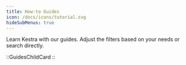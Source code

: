 ```yaml
---
title: How-to Guides
icon: /docs/icons/tutorial.svg
hideSubMenus: true
---
```


Learn Kestra with our guides. 
Adjust the filters based on your needs or search directly.

::GuidesChildCard
::